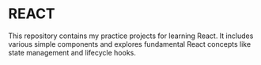 # REACT
This repository contains my practice projects for learning React. It includes various simple components and explores fundamental React concepts like state management and lifecycle hooks.
